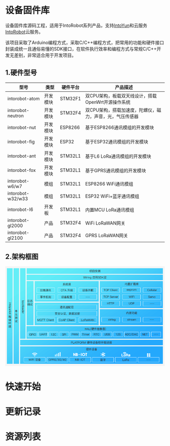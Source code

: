 # 设备固件库

设备固件库源码工程，适用于IntoRobot系列产品，支持[IntoYun](https://www.intoyun.com/)和云服务[IntoRobot](https://www.intorobot.com/)云服务。

该项目采取了Arduino编程方式，采取C/C++编程方式，把常用的功能和硬件接口封装成统一且通俗易懂的SDK接口，在软件执行效率和编程方式与常规C/C++开发无差别，非常适合用于开发项目。

## 1.硬件型号

| 型号  | 类型 | 硬件平台 | 产品描述 |
|--------|--------|-------|--------|
|intorobot-atom|开发模块|STM32F1|双CPU架构，板载双天线设计，搭载OpenWrt开源操作系统|
|intorobot-neutron|开发模块|STM32F4|双CPU架构，搭载加速度，陀螺仪，磁力，声音，光，气压传感器|
|intorobot-nut|开发模块|ESP8266|基于ESP8266通讯模组的开发模块|
|intorobot-fig|开发模块|ESP32|基于ESP32通讯模组的开发模块|
|intorobot-ant|开发模块|STM32L1|基于L6 LoRa通讯模组的开发模块|
|intorobot-fox|开发模块|STM32L1|基于GPRS通讯模组的开发模块 |
|intorobot-w6/w7|模组|STM32L1|ESP8266 WiFi通讯模组|
|intorobot-w32/w33|模组|STM32L1|ESP32 WiFi+蓝牙通讯模组|
|intorobot-l6|开发板|STM32L1|内置MCU LoRa通讯模组|
|intorobot-gl2000|产品|STM32F4|WiFi LoRaWAN网关|
|intorobot-gl2100|产品|STM32F4|GPRS LoRaWAN网关|

## 2.架构框图

![架构框图](/docs/images/software-architecture-firmware.png)

# 快速开始


# 更新记录


# 资源列表


